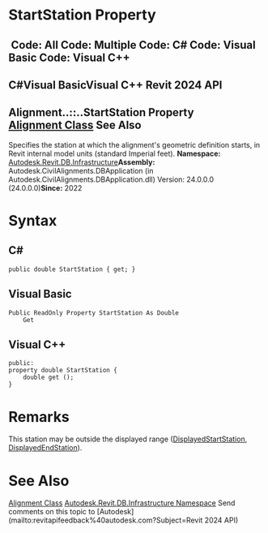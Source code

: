 # StartStation Property

﻿
 Code: All Code: Multiple Code: C# Code: Visual Basic Code: Visual C++   
---  
C#Visual BasicVisual C++
Revit 2024 API  
---  
Alignment..::..StartStation Property   
[Alignment Class](6594712d-3b22-9b08-ab4c-782df88f36d1.md "Alignment Class") See Also  
---  
Specifies the station at which the alignment's geometric definition starts, in Revit internal model units (standard Imperial feet). 
**Namespace:** [Autodesk.Revit.DB.Infrastructure](cedea963-42a0-acf8-0f0e-5477c4212ae9.md "Autodesk.Revit.DB.Infrastructure Namespace")**Assembly:** Autodesk.CivilAlignments.DBApplication (in Autodesk.CivilAlignments.DBApplication.dll) Version: 24.0.0.0 (24.0.0.0)**Since:** 2022 
# Syntax
C#  
---  
```text
public double StartStation { get; }
```
  
Visual Basic  
---  
```text
Public ReadOnly Property StartStation As Double
	Get
```
  
Visual C++  
---  
```text
public:
property double StartStation {
	double get ();
}
```
  
# Remarks
This station may be outside the displayed range ([DisplayedStartStation](0a17ad4e-4a52-a955-c1af-882e2123bf49.md "DisplayedStartStation Property"), [DisplayedEndStation](cfde7e75-8057-a6d2-4493-428a035af8e0.md "DisplayedEndStation Property")). 
# See Also
[Alignment Class](6594712d-3b22-9b08-ab4c-782df88f36d1.md "Alignment Class")
[Autodesk.Revit.DB.Infrastructure Namespace](cedea963-42a0-acf8-0f0e-5477c4212ae9.md "Autodesk.Revit.DB.Infrastructure Namespace")
Send comments on this topic to [Autodesk](mailto:revitapifeedback%40autodesk.com?Subject=Revit 2024 API)